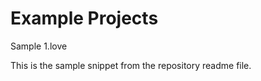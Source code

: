 Example Projects
================

Sample 1.love

This is the sample snippet from the repository readme file.

